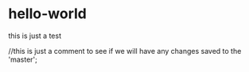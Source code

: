 # hello-world
this is just a test

//this is just a comment to see if we will have any changes saved to the 'master';
